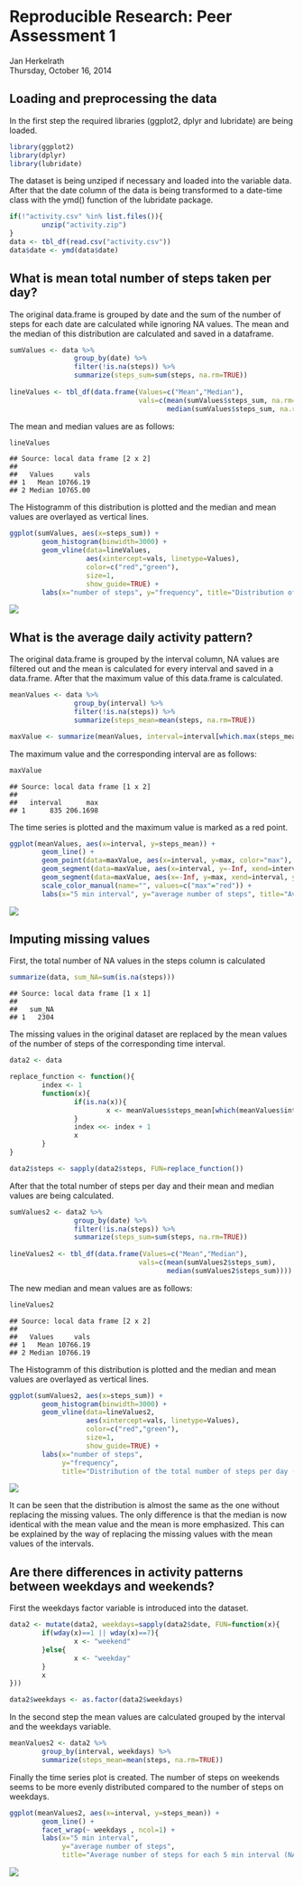 # Reproducible Research: Peer Assessment 1
Jan Herkelrath  
Thursday, October 16, 2014  


## Loading and preprocessing the data

In the first step the required libraries (ggplot2, dplyr and lubridate) are being loaded.

```r
library(ggplot2)
library(dplyr)
library(lubridate)
```

The dataset is being unziped if necessary and loaded into the variable data. 
After that the date column of the data is being transformed to a date-time class with the ymd() function of the lubridate package.

```r
if(!"activity.csv" %in% list.files()){
        unzip("activity.zip")
}
data <- tbl_df(read.csv("activity.csv"))
data$date <- ymd(data$date)
```

## What is mean total number of steps taken per day?
The original data.frame is grouped by date and the sum of the number of steps for each date are calculated while ignoring NA values.
The mean and the median of this distribution are calculated and saved in a dataframe.

```r
sumValues <- data %>%
                group_by(date) %>%
                filter(!is.na(steps)) %>%
                summarize(steps_sum=sum(steps, na.rm=TRUE))
                
lineValues <- tbl_df(data.frame(Values=c("Mean","Median"), 
                                vals=c(mean(sumValues$steps_sum, na.rm=TRUE), 
                                       median(sumValues$steps_sum, na.rm=TRUE))))
```

The mean and median values are as follows:

```r
lineValues
```

```
## Source: local data frame [2 x 2]
## 
##   Values     vals
## 1   Mean 10766.19
## 2 Median 10765.00
```

The Histogramm of this distribution is plotted and the median and mean values are overlayed as vertical lines.

```r
ggplot(sumValues, aes(x=steps_sum)) + 
        geom_histogram(binwidth=3000) + 
        geom_vline(data=lineValues, 
                   aes(xintercept=vals, linetype=Values), 
                   color=c("red","green"), 
                   size=1, 
                   show_guide=TRUE) +
        labs(x="number of steps", y="frequency", title="Distribution of the total number of steps per day")
```

![](./PA1_template_files/figure-html/unnamed-chunk-5-1.png) 

## What is the average daily activity pattern?
The original data.frame is grouped by the interval column, NA values are filtered out and the mean is calculated for every interval and saved in a data.frame. After that the maximum value of this data.frame is calculated.

```r
meanValues <- data %>%
                group_by(interval) %>%
                filter(!is.na(steps)) %>%
                summarize(steps_mean=mean(steps, na.rm=TRUE))

maxValue <- summarize(meanValues, interval=interval[which.max(steps_mean)],max=max(steps_mean))
```

The maximum value and the corresponding interval are as follows:

```r
maxValue
```

```
## Source: local data frame [1 x 2]
## 
##   interval      max
## 1      835 206.1698
```

The time series is plotted and the maximum value is marked as a red point.

```r
ggplot(meanValues, aes(x=interval, y=steps_mean)) + 
        geom_line() +
        geom_point(data=maxValue, aes(x=interval, y=max, color="max"), pch=19, size=2.5) +
        geom_segment(data=maxValue, aes(x=interval, y=-Inf, xend=interval, yend=max), linetype=2, color="red") +
        geom_segment(data=maxValue, aes(x=-Inf, y=max, xend=interval, yend=max), linetype=2, color="red") +
        scale_color_manual(name="", values=c("max"="red")) +
        labs(x="5 min interval", y="average number of steps", title="Average number of steps for each 5 min interval")
```

![](./PA1_template_files/figure-html/unnamed-chunk-8-1.png) 

## Imputing missing values
First, the total number of NA values in the steps column is calculated

```r
summarize(data, sum_NA=sum(is.na(steps)))
```

```
## Source: local data frame [1 x 1]
## 
##   sum_NA
## 1   2304
```

The missing values in the original dataset are replaced by the mean values of the number of steps of the corresponding time interval.

```r
data2 <- data

replace_function <- function(){
        index <- 1
        function(x){
                if(is.na(x)){
                        x <- meanValues$steps_mean[which(meanValues$interval==data2$interval[index])]
                }
                index <<- index + 1
                x
        }
}

data2$steps <- sapply(data2$steps, FUN=replace_function())
```

After that the total number of steps per day and their mean and median values are being calculated.

```r
sumValues2 <- data2 %>%
                group_by(date) %>%
                filter(!is.na(steps)) %>%
                summarize(steps_sum=sum(steps, na.rm=TRUE))
                
lineValues2 <- tbl_df(data.frame(Values=c("Mean","Median"), 
                                vals=c(mean(sumValues2$steps_sum), 
                                       median(sumValues2$steps_sum))))
```

The new median and mean values are as follows:

```r
lineValues2
```

```
## Source: local data frame [2 x 2]
## 
##   Values     vals
## 1   Mean 10766.19
## 2 Median 10766.19
```

The Histogramm of this distribution is plotted and the median and mean values are overlayed as vertical lines.

```r
ggplot(sumValues2, aes(x=steps_sum)) + 
        geom_histogram(binwidth=3000) + 
        geom_vline(data=lineValues2, 
                   aes(xintercept=vals, linetype=Values), 
                   color=c("red","green"), 
                   size=1, 
                   show_guide=TRUE) +
        labs(x="number of steps", 
             y="frequency", 
             title="Distribution of the total number of steps per day (NA replaced)")
```

![](./PA1_template_files/figure-html/unnamed-chunk-13-1.png) 

It can be seen that the distribution is almost the same as the one without replacing the missing values. The only difference is that the median is now identical with the mean value and the mean is more emphasized. This can be explained by the way of replacing the missing values with the mean values of the intervals.

## Are there differences in activity patterns between weekdays and weekends?
First the weekdays factor variable is introduced into the dataset.

```r
data2 <- mutate(data2, weekdays=sapply(data2$date, FUN=function(x){
        if(wday(x)==1 || wday(x)==7){
                x <- "weekend"
        }else{
                x <- "weekday"
        }
        x
}))

data2$weekdays <- as.factor(data2$weekdays)
```

In the second step the mean values are calculated grouped by the interval and the weekdays variable.

```r
meanValues2 <- data2 %>%
        group_by(interval, weekdays) %>%
        summarize(steps_mean=mean(steps, na.rm=TRUE))
```

Finally the time series plot is created. The number of steps on weekends seems to be more evenly distributed compared to the number of steps on weekdays.

```r
ggplot(meanValues2, aes(x=interval, y=steps_mean)) + 
        geom_line() +
        facet_wrap(~ weekdays , ncol=1) +
        labs(x="5 min interval", 
             y="average number of steps", 
             title="Average number of steps for each 5 min interval (NA replaced)")
```

![](./PA1_template_files/figure-html/unnamed-chunk-16-1.png) 

